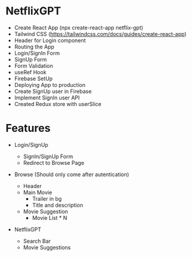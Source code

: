 # NetflixGPT

- Create React App (npx create-react-app netflix-gpt)
- Tailwind CSS (https://tailwindcss.com/docs/guides/create-react-app)
- Header for Login component
- Routing the App
- Login/SignIn Form
- SignUp Form
- Form Validation
- useRef Hook
- Firebase SetUp
- Deploying App to production
- Create SignUp user in Firebase
- Implement SignIn user API
- Created Redux store with userSlice


# Features

- Login/SignUp
  - SignIn/SignUp Form
  - Redirect to Browse Page

- Browse (Should only come after autentication)
  - Header
  - Main Movie
    - Trailer in bg
    - Title and description
  - Movie Suggestion
    - Movie List \* N

- NetflixGPT
  - Search Bar
  - Movie Suggestions
